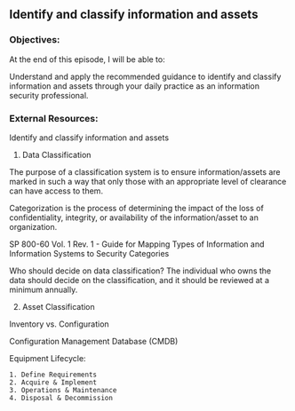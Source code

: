 ## Identify and classify information and assets


### Objectives:

At the end of this episode, I will be able to:

Understand and apply the recommended guidance to identify and classify
information and assets through your daily practice as an information security
professional.


### External Resources:

Identify and classify information and assets

 1. Data Classification

The purpose of a classification system is to ensure information/assets are
marked in such a way that only those with an appropriate level of clearance can
have access to them.

Categorization is the process of determining the impact of the loss of
confidentiality, integrity, or availability of the information/asset to an
organization.

SP 800-60 Vol. 1 Rev. 1 - Guide for Mapping Types of Information and Information
Systems to Security Categories


Who should decide on data classification? The individual who owns the data should
decide on the classification, and it should be reviewed at a minimum annually.


 2. Asset Classification

Inventory vs. Configuration

Configuration Management Database (CMDB)

Equipment Lifecycle:

	1. Define Requirements
	2. Acquire & Implement
	3. Operations & Maintenance
	4. Disposal & Decommission
